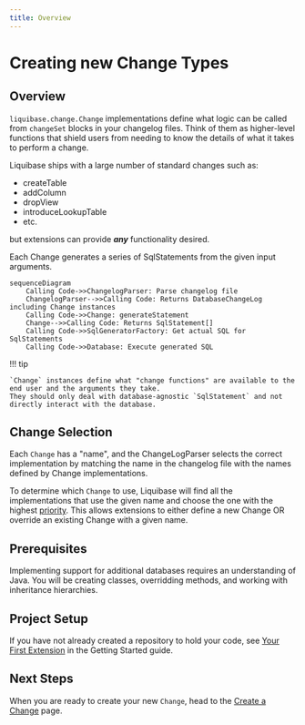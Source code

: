 ```yaml
---
title: Overview
---
```


# Creating new Change Types

## Overview

`liquibase.change.Change` implementations define what logic can be called from `changeSet` blocks in your changelog files. 
Think of them as higher-level functions that shield users from needing to know the details of what it takes to perform a change.  

Liquibase ships with a large number of standard changes such as:

- createTable
- addColumn
- dropView
- introduceLookupTable
- etc.

but extensions can provide **_any_** functionality desired.  

Each Change generates a series of SqlStatements from the given input arguments. 

```mermaid
sequenceDiagram
    Calling Code->>ChangelogParser: Parse changelog file
    ChangelogParser-->>Calling Code: Returns DatabaseChangeLog including Change instances
    Calling Code->>Change: generateStatement
    Change-->>Calling Code: Returns SqlStatement[]
    Calling Code->>SqlGeneratorFactory: Get actual SQL for SqlStatements
    Calling Code->>Database: Execute generated SQL
```

!!! tip

    `Change` instances define what "change functions" are available to the end user and the arguments they take. 
    They should only deal with database-agnostic `SqlStatement` and not directly interact with the database.     

## Change Selection

Each `Change` has a "name", and the ChangeLogParser selects the correct implementation by matching the name in the changelog file with the names defined by Change implementations.

To determine which `Change` to use, Liquibase will find all the implementations that use the given name and choose the one with the highest [priority](../../references/priority.md).
This allows extensions to either define a new Change OR override an existing Change with a given name.

## Prerequisites

Implementing support for additional databases requires an understanding of Java. You will be creating classes, overridding methods, and working with inheritance hierarchies.

## Project Setup

If you have not already created a repository to hold your code, see [Your First Extension](../../your-first-extension.md) in the Getting Started guide.

## Next Steps

When you are ready to create your new `Change`, head to the [Create a Change](create.md) page.